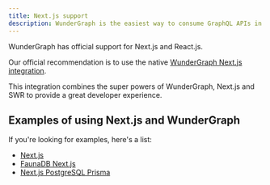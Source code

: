 ```yaml
---
title: Next.js support
description: WunderGraph is the easiest way to consume GraphQL APIs in Next.js.
---
```


WunderGraph has official support for Next.js and React.js.

Our official recommendation is to use the native [WunderGraph Next.js integration](https://github.com/wundergraph/wundergraph/tree/main/packages/nextjs).

This integration combines the super powers of WunderGraph, Next.js and SWR to provide a great developer experience.

## Examples of using Next.js and WunderGraph

If you're looking for examples, here's a list:

- [Next.js](https://github.com/wundergraph/wundergraph/tree/main/examples/nextjs)
- [FaunaDB Next.js](https://github.com/wundergraph/wundergraph/tree/main/examples/faunadb-nextjs)
- [Next.js PostgreSQL Prisma](https://github.com/wundergraph/wundergraph/tree/main/examples/nextjs-postgres-prisma)
